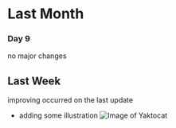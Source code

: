 # Last Month
### Day 9
no major changes
## Last Week 
improving occurred on the last update
- adding some illustration
![Image of Yaktocat](https://octodex.github.com/images/yaktocat.png)
